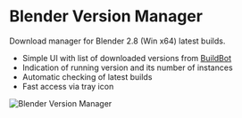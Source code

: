 # Blender Version Manager
Download manager for Blender 2.8 (Win x64) latest builds.

* Simple UI with list of downloaded versions from [BuildBot](https://builder.blender.org/download/)
* Indication of running version and its number of instances
* Automatic checking of latest builds
* Fast access via tray icon

![Blender Version Manager](https://i.imgur.com/vOZ0ENo.png)
